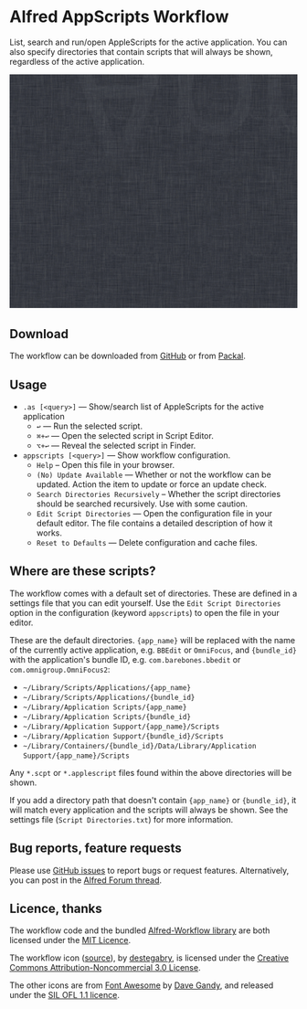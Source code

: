 
# Alfred AppScripts Workflow #

List, search and run/open AppleScripts for the active application. You can also specify directories that contain scripts that will always be shown, regardless of the active application.

![](https://raw.githubusercontent.com/deanishe/alfred-appscripts/master/demo.gif)


## Download ##

The workflow can be downloaded from [GitHub](https://github.com/deanishe/alfred-appscripts/releases) or from [Packal](http://www.packal.org/workflow/appscripts).


## Usage ##

- `.as [<query>]` — Show/search list of AppleScripts for the active application
	- `↩` — Run the selected script.
	- `⌘+↩` — Open the selected script in Script Editor.
	- `⌥+↩` — Reveal the selected script in Finder.
- `appscripts [<query>]` — Show workflow configuration.
    - `Help` – Open this file in your browser.
    - `(No) Update Available` — Whether or not the workflow can be updated. Action the item to update or force an update check.
    - `Search Directories Recursively` – Whether the script directories should be searched recursively. Use with some caution.
    - `Edit Script Directories` — Open the configuration file in your default editor. The file contains a detailed description of how it works.
    - `Reset to Defaults` — Delete configuration and cache files.


## Where are these scripts? ##

The workflow comes with a default set of directories. These are defined in a settings file that you can edit yourself. Use the `Edit Script Directories` option in the configuration (keyword `appscripts`) to open the file in your editor.

These are the default directories. `{app_name}` will be replaced with the name of the currently active application, e.g. `BBEdit` or `OmniFocus`, and `{bundle_id}` with the application's bundle ID, e.g. `com.barebones.bbedit` or `com.omnigroup.OmniFocus2`:

- `~/Library/Scripts/Applications/{app_name}`
- `~/Library/Scripts/Applications/{bundle_id}`
- `~/Library/Application Scripts/{app_name}`
- `~/Library/Application Scripts/{bundle_id}`
- `~/Library/Application Support/{app_name}/Scripts`
- `~/Library/Application Support/{bundle_id}/Scripts`
- `~/Library/Containers/{bundle_id}/Data/Library/Application Support/{app_name}/Scripts`

Any `*.scpt` or `*.applescript` files found within the above directories will be shown.

If you add a directory path that doesn't contain `{app_name}` or `{bundle_id}`, it will match every application and the scripts will always be shown. See the settings file (`Script Directories.txt`) for more information.


## Bug reports, feature requests ##

Please use [GitHub issues][gh-issues] to report bugs or request features. Alternatively, you can post in the [Alfred Forum thread][forum-thread].


## Licence, thanks ##

The workflow code and the bundled [Alfred-Workflow library][alfred-workflow] are both licensed under the [MIT Licence][mit-licence].

The workflow icon ([source][icon]), by [destegabry][destegabry], is licensed under the [Creative Commons Attribution-Noncommercial 3.0 License][cc-licence].

The other icons are from [Font Awesome][font-awesome] by [Dave Gandy][dave-gandy], and released under the [SIL OFL 1.1 licence][sil-licence].


[gh-issues]: https://github.com/deanishe/alfred-appscripts/issues
[forum-thread]: http://www.alfredforum.com/topic/4218-appscripts-%E2%80%94-list-search-and-run-applescripts-for-the-active-application/#entry38098
[alfred-workflow]: https://github.com/deanishe/alfred-workflow
[icon]: http://destegabry.deviantart.com/art/AppleScript-Folder-79793515
[destegabry]: http://destegabry.deviantart.com/
[cc-licence]: http://creativecommons.org/licenses/by-nc/3.0/
[mit-licence]: http://opensource.org/licenses/MIT
[font-awesome]: http://fortawesome.github.io/Font-Awesome/
[dave-gandy]: https://twitter.com/davegandy
[sil-licence]: http://scripts.sil.org/OFL
